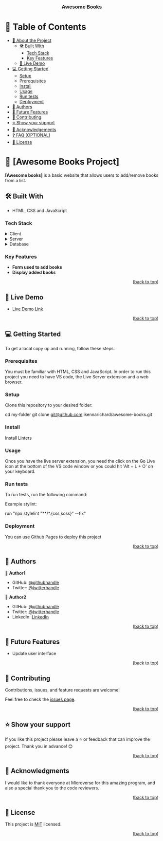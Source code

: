<a name="readme-top"></a>

<div align="center">

  <h3><b>Awesome Books</b></h3>

</div>

# 📗 Table of Contents

- [📖 About the Project](#about-project)
  - [🛠 Built With](#built-with)
    - [Tech Stack](#tech-stack)
    - [Key Features](#key-features)
  - [🚀 Live Demo](#live-demo)
- [💻 Getting Started](#getting-started)
  - [Setup](#setup)
  - [Prerequisites](#prerequisites)
  - [Install](#install)
  - [Usage](#usage)
  - [Run tests](#run-tests)
  - [Deployment](#triangular_flag_on_post-deployment)
- [👥 Authors](#authors)
- [🔭 Future Features](#future-features)
- [🤝 Contributing](#contributing)
- [⭐️ Show your support](#support)
- [🙏 Acknowledgements](#acknowledgements)
- [❓ FAQ (OPTIONAL)](#faq)
- [📝 License](#license)


# 📖 [Awesome Books Project] <a name="about-project"></a>

**[Awesome books]** is a basic website that allows users to add/remove books from a list.

## 🛠 Built With <a name="built-with"></a>

- HTML, CSS and JavaScript

### Tech Stack <a name="tech-stack"></a>
<details>
  <summary>Client</summary>
  <ul>
    <li><a href="#/">HTML</a></li>
    <li><a href="#/">CSS</a></li>
    <li><a href="#/">JavaScript</a></li>
  </ul>
</details>

<details>
  <summary>Server</summary>
  <ul>
    <li><a href="">Live Server</a></li>
  </ul>
</details>

<details>
  <summary>Database</summary>
  <ul>
    <li>Not available for this project</li>
  </ul>
</details>

### Key Features <a name="key-features"></a>

- **Form used to add books**
- **Display added books**

<p align="right">(<a href="#readme-top">back to top</a>)</p>

<!-- LIVE DEMO -->

## 🚀 Live Demo <a name="live-demo"></a>

- [Live Demo Link](https://ikennarichard.github.io/awesome-books/)

<p align="right">(<a href="#readme-top">back to top</a>)</p>

<!-- GETTING STARTED -->

## 💻 Getting Started <a name="getting-started"></a>

To get a local copy up and running, follow these steps.

### Prerequisites
You must be familiar with HTML, CSS and JavaScript. In order to run this project you need to have VS code, the Live Server extension and a web browser.

### Setup
Clone this repository to your desired folder:

cd my-folder
git clone git@github.com:ikennarichard/awesome-books.git

### Install
Install Linters

### Usage

Once you have the live server extension, you need the click on the Go Live icon at the bottom of the VS code window or you could hit 'Alt + L + O' on your keyboard.

### Run tests

To run tests, run the following command:

Example stylint:

run "npx stylelint "**/*.{css,scss}" --fix"

### Deployment

You can use Github Pages to deploy this project

<p align="right">(<a href="#readme-top">back to top</a>)</p>

<!-- AUTHORS -->

## 👥 Authors <a name="authors"></a>

👤 **Author1**

- GitHub: [@githubhandle](https://github.com/ikennarichard)
- Twitter: [@twitterhandle](https://twitter.com/ikennarichard_)

👤 **Author2**

- GitHub: [@githubhandle](https://github.com/bancunguye66)
- Twitter: [@twitterhandle](https://twitter.com/bancunguye66)
- LinkedIn: [LinkedIn](https://linkedin.com/in/aimable-bancunguye)

<p align="right">(<a href="#readme-top">back to top</a>)</p>

<!-- FUTURE FEATURES -->

## 🔭 Future Features <a name="future-features"></a>

- Update user interface


<p align="right">(<a href="#readme-top">back to top</a>)</p>

<!-- CONTRIBUTING -->

## 🤝 Contributing <a name="contributing"></a>

Contributions, issues, and feature requests are welcome!

Feel free to check the [issues page](https://github.com/ikennarichard/awesome-books/issues).

<p align="right">(<a href="#readme-top">back to top</a>)</p>

<!-- SUPPORT -->

## ⭐️ Show your support <a name="support"></a>

If you like this project please leave a ⭐️ or feedback that can improve the project. Thank you in advance! 😊

<p align="right">(<a href="#readme-top">back to top</a>)</p>

<!-- ACKNOWLEDGEMENTS -->

## 🙏 Acknowledgments <a name="acknowledgements"></a>

I would like to thank everyone at Microverse for this amazing program, and also a special thank you to the code reviewers.

<p align="right">(<a href="#readme-top">back to top</a>)</p>

<!-- LICENSE -->

## 📝 License <a name="license"></a>

This project is [MIT](https://github.com/ikennarichard/awesome-books/blob/main/LICENSE) licensed.

<p align="right">(<a href="#readme-top">back to top</a>)</p>
